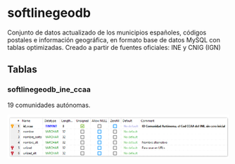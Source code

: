 # softlinegeodb
Conjunto de datos actualizado de los municipios españoles, códigos postales e información geográfica, en formato base de datos MySQL con tablas optimizadas. Creado a partir de fuentes oficiales: INE y CNIG (IGN)

## Tablas
### softlinegeodb_ine_ccaa
19 comunidades autónomas.

![Estructura de la tabla "ine_ccaa" (Comunidades autónomas)](/images/softlinegeodb_ine_ccaa-struct.png)

